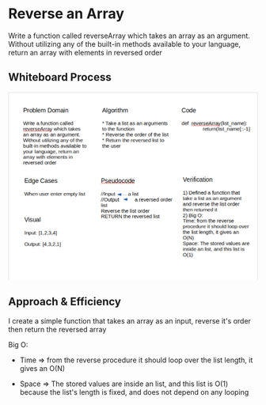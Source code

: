 # Reverse an Array

Write a function called reverseArray which takes an array as an argument. Without utilizing any of the built-in methods available to your language, return an array with elements in reversed order

## Whiteboard Process

![array-reverse](array-reverse.png)

## Approach & Efficiency

I create a simple function that takes an array as an input, reverse it's order then return the reversed array

Big O:

* Time => from the reverse procedure it should loop over the list length, it gives an O(N)

* Space => The stored values are inside an list, and this list is O(1) because the list's length is fixed, and does not depend on any looping

